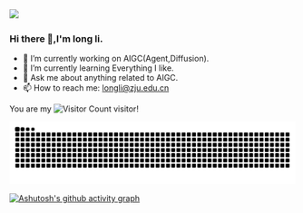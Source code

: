   <div>
    <a">
      <img src="https://readme-typing-svg.demolab.com?font=Fira+Code&pause=1000&width=600&lines=console.log(%22Hello%2C%20jianghuyihei%22);美好的一天从摸鱼开始~~~&center=true&size=27" />
    </a>
  </div>

### Hi there 👋,I'm long li.

- 🔭 I’m currently working on AIGC(Agent,Diffusion).
- 🌱 I’m currently learning Everything I like.
- 💬 Ask me about anything related to AIGC.
- 📫 How to reach me: longli@zju.edu.cn

You are my ![Visitor Count](https://profile-counter.glitch.me/jianghuyihei/count.svg) visitor!

![](https://github.com/jianghuyihei/jianghuyihei/blob/output/github-contribution-grid-snake.svg)


[![Ashutosh's github activity graph](https://github-readme-activity-graph.vercel.app/graph?username=jianghuyihei&theme=react-dark)](https://github.com/ashutosh00710/github-readme-activity-graph)











